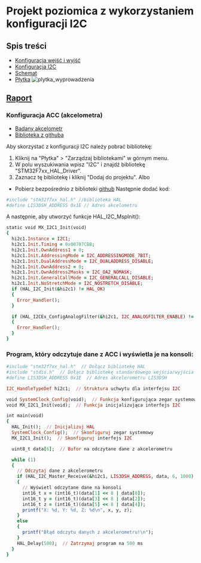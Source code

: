 # Projekt poziomica z wykorzystaniem konfiguracji I2C


## Spis treści
* [Konfiguracja wejść i wyjść](https://github.com/K4R4B1N/HulajkaElo/blob/main/docs/Analog%20output.pdf)
* [Konfiguracja I2C](https://github.com/K4R4B1N/HulajkaElo/blob/main/docs/ACC_I2C.jpg)
* [Schemat](https://github.com/K4R4B1N/HulajkaElo/blob/main/images/schemat.png) 
* [Płytka](https://github.com/K4R4B1N/HulajkaElo/blob/main/images/plytka.png)
 ![plytka_wyprowadzenia](https://user-images.githubusercontent.com/95858259/218491318-5908d1b5-e33f-4ac4-8be1-57eedee09f88.jpg)


## [Raport](https://github.com/K4R4B1N/HulajkaElo/blob/main/docs/raport.pdf)

### Konfiguracja ACC (akcelometra)

* [Badany akcelometr](https://github.com/K4R4B1N/HulajkaElo/blob/main/docs/LIS3DH_akcelometr_fullDATASHEET.PDF)
* [Biblioteka z githuba](https://github.com/sparkfun/SparkFun_LIS3DH_Arduino_Library)

 Aby skorzystać z konfiguracji I2C należy pobrać bibliotekę:
 
 1. Kliknij na "Płytka" > "Zarządzaj bibliotekami" w górnym menu.
 2. W polu wyszukiwania wpisz "I2C" i znajdź bibliotekę "STM32F7xx_HAL_Driver".
 3. Zaznacz tę bibliotekę i kliknij "Dodaj do projektu".
Albo
* Pobierz bezpośrednio z biblioteki [github](https://github.com/STMicroelectronics/stm32h7xx_hal_driver/tree/master/Src)
 Następnie dodać kod:
```ruby
#include "stm32f7xx_hal.h" //biblioteka HAL
#define LIS3DSH_ADDRESS 0x1E // Adres akcelometru
```
 A następnie, aby utworzyć funkcje HAL_I2C_MspInit(): 
```ruby
static void MX_I2C1_Init(void)
{
  hi2c1.Instance = I2C1;
  hi2c1.Init.Timing = 0x00707CBB;
  hi2c1.Init.OwnAddress1 = 0;
  hi2c1.Init.AddressingMode = I2C_ADDRESSINGMODE_7BIT;
  hi2c1.Init.DualAddressMode = I2C_DUALADDRESS_DISABLE;
  hi2c1.Init.OwnAddress2 = 0;
  hi2c1.Init.OwnAddress2Masks = I2C_OA2_NOMASK;
  hi2c1.Init.GeneralCallMode = I2C_GENERALCALL_DISABLE;
  hi2c1.Init.NoStretchMode = I2C_NOSTRETCH_DISABLE;
  if (HAL_I2C_Init(&hi2c1) != HAL_OK)
  {
    Error_Handler();
  }

  if (HAL_I2CEx_ConfigAnalogFilter(&hi2c1, I2C_ANALOGFILTER_ENABLE) != HAL_OK)
  {
    Error_Handler();
  }
}
```

### Program, który odczytuje dane z ACC i wyświetla je na konsoli:
```ruby
#include "stm32f7xx_hal.h"  // Dołącz bibliotekę HAL
#include "stdio.h"  // Dołącz bibliotekę standardowego wejścia/wyjścia
#define LIS3DSH_ADDRESS 0x1E  // Adres akcelerometru LIS3DSH

I2C_HandleTypeDef hi2c1;  // Struktura uchwytu dla interfejsu I2C

void SystemClock_Config(void);  // Funkcja konfigurująca zegar systemowy
void MX_I2C1_Init(void);  // Funkcja inicjalizująca interfejs I2C

int main(void)
{
  HAL_Init();  // Inicjalizuj HAL
  SystemClock_Config();  // Skonfiguruj zegar systemowy
  MX_I2C1_Init();  // Skonfiguruj interfejs I2C

  uint8_t data[6];  // Bufor na odczytane dane z akcelerometru

  while (1)
  {
    // Odczytaj dane z akcelerometru
    if (HAL_I2C_Master_Receive(&hi2c1, LIS3DSH_ADDRESS, data, 6, 1000) == HAL_OK)
    {
      // Wyświetl odczytane dane na konsoli
      int16_t x = (int16_t)(data[1] << 8 | data[0]);
      int16_t y = (int16_t)(data[3] << 8 | data[2]);
      int16_t z = (int16_t)(data[5] << 8 | data[4]);
      printf("X: %d, Y: %d, Z: %d\n", x, y, z);
    }
    else
    {
      printf("Błąd odczytu danych z akcelerometru!\n");
    }
    HAL_Delay(500);  // Zatrzymaj program na 500 ms
  }
}
```
